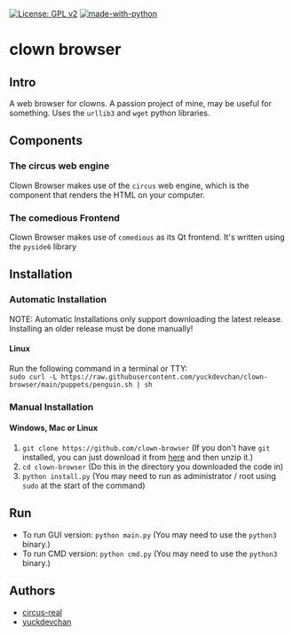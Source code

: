 [![License: GPL v2](https://img.shields.io/badge/License-GPL_v2-blue.svg)](https://www.gnu.org/licenses/old-licenses/gpl-2.0.en.html)
[![made-with-python](https://img.shields.io/badge/Made%20with-Python-1f425f.svg)](https://www.python.org/)
# clown browser
## Intro
A web browser for clowns. A passion project of mine, may be useful for something. Uses the `urllib3` and `wget` python libraries.
## Components
### The circus web engine
Clown Browser makes use of the `circus` web engine, which is the component that renders the HTML on your computer.
### The comedious Frontend
Clown Browser makes use of `comedious` as its Qt frontend. It's written using the `pyside6` library
## Installation
### Automatic Installation
NOTE: Automatic Installations only support downloading the latest release. Installing an older release must be done manually!
#### Linux
Run the following command in a terminal or TTY: \
`sudo curl -L https://raw.githubusercontent.com/yuckdevchan/clown-browser/main/puppets/penguin.sh | sh`
### Manual Installation
#### Windows, Mac or Linux
1. `git clone https://github.com/clown-browser` (If you don't have `git` installed, you can just download it from [here](https://github.com/yuckdevchan/clown-browser/archive/refs/heads/main.zip) and then unzip it.)
2. `cd clown-browser` (Do this in the directory you downloaded the code in)
3. `python install.py` (You may need to run as administrator / root using `sudo` at the start of the command)
## Run
- To run GUI version: `python main.py` (You may need to use the `python3` binary.)
- To run CMD version: `python cmd.py` (You may need to use the `python3` binary.)
## Authors
- [circus-real](https://github.com/circus-real)
- [yuckdevchan](https://github.com/yuckdevchan)
